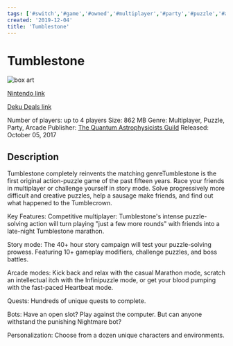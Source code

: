 ```yaml
---
tags: ['#switch','#game','#owned','#multiplayer','#party','#puzzle','#arcade']
created: '2019-12-04'
title: 'Tumblestone'
---
```

# Tumblestone

![box art](https://assets.nintendo.com/image/upload/c_pad,f_auto,h_613,q_auto,w_1089/ncom/en_US/games/switch/t/tumblestone-switch/hero?v=2021042918)

[Nintendo link](https://www.nintendo.com/games/detail/tumblestone-switch/)

[Deku Deals link](https://www.dekudeals.com/items/tumblestone)

Number of players: up to 4 players
Size: 862 MB
Genre: Multiplayer, Puzzle, Party, Arcade
Publisher: [The Quantum Astrophysicists Guild](https://www.dekudeals.com/games?include[collection]=true&filter[publisher]=The+Quantum+Astrophysicists+Guild)
Released: October 05, 2017

## Description

Tumblestone completely reinvents the matching genreTumblestone is the first original action-puzzle game of the past fifteen years. Race your friends in multiplayer or challenge yourself in story mode. Solve progressively more difficult and creative puzzles, help a sausage make friends, and find out what happened to the Tumblecrown.

Key Features:
Competitive multiplayer: Tumblestone's intense puzzle-solving action will turn playing "just a few more rounds" with friends into a late-night Tumblestone marathon.

Story mode: The 40+ hour story campaign will test your puzzle-solving prowess. Featuring 10+ gameplay modifiers, challenge puzzles, and boss battles.

Arcade modes: Kick back and relax with the casual Marathon mode, scratch an intellectual itch with the Infinipuzzle mode, or get your blood pumping with the fast-paced Heartbeat mode.

Quests: Hundreds of unique quests to complete.

Bots: Have an open slot? Play against the computer. But can anyone withstand the punishing Nightmare bot?

Personalization: Choose from a dozen unique characters and environments.
